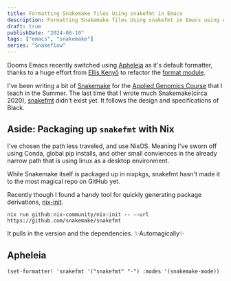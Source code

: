 ```yaml
---
title: Formatting Snakemake files Using snakefmt in Emacs
description: Formatting Snakemake files Using snakefmt in Emacs using Apheleia
draft: true
publishDate: "2024-06-10"
tags: ["emacs", "snakemake"]
series: "Snakeflow"
---
```


Dooms Emacs recently switched using [Apheleia](https://github.com/radian-software/apheleia) as it's default formatter, thanks to a huge effort from [Ellis Kenyő](https://elken.dev) to refactor the [format module](https://docs.doomemacs.org/latest/?#/modules/editor/format).

I've been writing a bit of [Snakemake](https://snakemake.github.io/) for the [Applied Genomics Course](https://applied-genomics.dev/) that I teach in the Summer. The last time that I wrote much Snakemake(circa 2020), [snakefmt](https://github.com/snakemake/snakefmt) didn't exist yet. It follows the design and specifications of Black.

## Aside: Packaging up `snakefmt` with Nix

I've chosen the path less traveled, and use NixOS. Meaning I've sworn off using Conda, global pip installs, and other small conviences in the already narrow path that is using linux as a desktop environment.

While Snakemake itself is packaged up in nixpkgs, snakefmt hasn't made it to the most magical repo on GitHub yet.

Recently though I found a handy tool for quickly generating package derivations, [nix-init](https://github.com/nix-community/nix-init).

```
nix run github:nix-community/nix-init -- --url https://github.com/snakemake/snakefmt
```

It pulls in the version and the dependencies. ✨Automagically✨
## Apheleia

```emacs-lisp
(set-formatter! 'snakefmt '("snakefmt" "-") :modes '(snakemake-mode))
```
